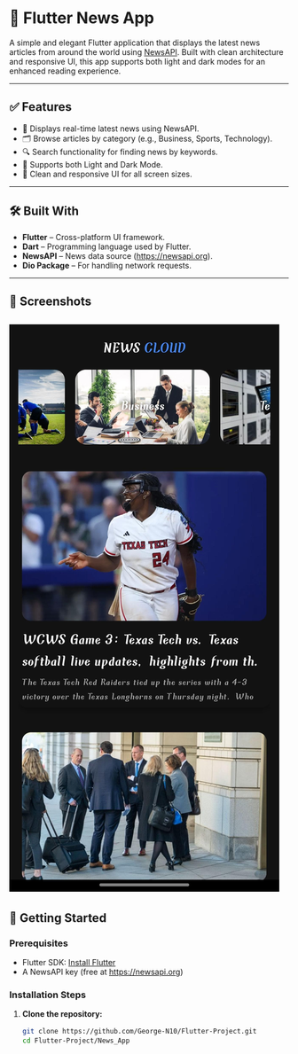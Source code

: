 # 📰 Flutter News App

A simple and elegant Flutter application that displays the latest news articles from around the world using [NewsAPI](https://newsapi.org). Built with clean architecture and responsive UI, this app supports both light and dark modes for an enhanced reading experience.

---

## ✅ Features

- 📡 Displays real-time latest news using NewsAPI.
- 🗂️ Browse articles by category (e.g., Business, Sports, Technology).
- 🔍 Search functionality for finding news by keywords.
- 🌙 Supports both Light and Dark Mode.
- 📱 Clean and responsive UI for all screen sizes.

---

## 🛠️ Built With

- **Flutter** – Cross-platform UI framework.
- **Dart** – Programming language used by Flutter.
- **NewsAPI** – News data source (https://newsapi.org).
- **Dio Package** – For handling network requests.

---
## 📸 Screenshots
![image alt](https://github.com/George-N10/Flutter-Project/blob/57bd0841c2d40e93fa3fa34632d82788e991f4b0/News_App/11.jpg)
---

## 🚀 Getting Started

### Prerequisites

- Flutter SDK: [Install Flutter](https://docs.flutter.dev/get-started/install)
- A NewsAPI key (free at https://newsapi.org)

### Installation Steps

1. **Clone the repository:**
   ```bash
   git clone https://github.com/George-N10/Flutter-Project.git
   cd Flutter-Project/News_App
